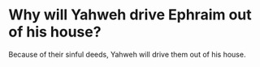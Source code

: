 # Why will Yahweh drive Ephraim out of his house?

Because of their sinful deeds, Yahweh will drive them out of his house.
